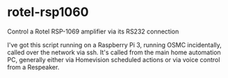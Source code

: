 # rotel-rsp1060
Control a Rotel RSP-1069 amplifier via its RS232 connection

I've got this script running on a Raspberry Pi 3, running OSMC incidentally, called over the network via ssh. It's  called from the main home automation PC, generally either via  Homevision scheduled actions or via voice control from a Respeaker.
